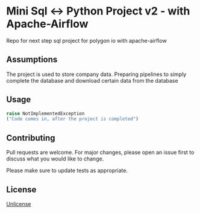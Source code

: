 # Mini Sql <-> Python Project v2 - with Apache-Airflow

Repo for next step sql project for polygon io with apache-airflow

## Assumptions

The project is used to store company data. Preparing pipelines to simply complete the database and download certain data from the database

## Usage

```python
raise NotImplementedException
("Code comes in, after the project is completed")
```

## Contributing

Pull requests are welcome. For major changes, please open an issue first
to discuss what you would like to change.

Please make sure to update tests as appropriate.

## License

[Unlicense](https://choosealicense.com/licenses/unlicense/)
